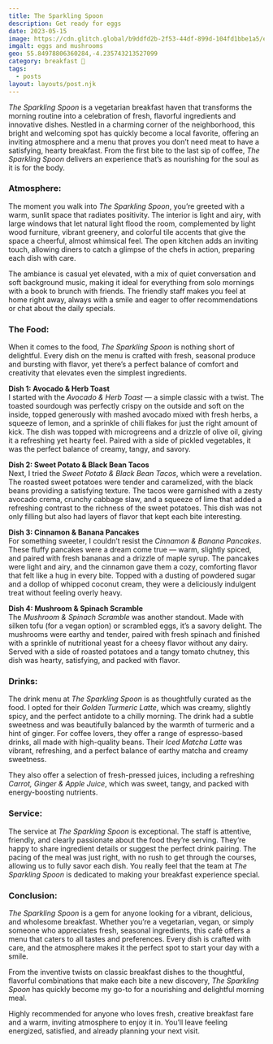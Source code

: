 ```yaml
---
title: The Sparkling Spoon
description: Get ready for eggs
date: 2023-05-15
image: https://cdn.glitch.global/b9ddfd2b-2f53-44df-899d-104fd1bbe1a5/eggmushroom.jpg?v=1736508201645
imgalt: eggs and mushrooms
geo: 55.84978806360284,-4.235743213527099
category: breakfast 🍳
tags:
  - posts
layout: layouts/post.njk
---
```


*The Sparkling Spoon* is a vegetarian breakfast haven that transforms the morning routine into a celebration of fresh, flavorful ingredients and innovative dishes. Nestled in a charming corner of the neighborhood, this bright and welcoming spot has quickly become a local favorite, offering an inviting atmosphere and a menu that proves you don’t need meat to have a satisfying, hearty breakfast. From the first bite to the last sip of coffee, *The Sparkling Spoon* delivers an experience that’s as nourishing for the soul as it is for the body.

### Atmosphere:
The moment you walk into *The Sparkling Spoon*, you’re greeted with a warm, sunlit space that radiates positivity. The interior is light and airy, with large windows that let natural light flood the room, complemented by light wood furniture, vibrant greenery, and colorful tile accents that give the space a cheerful, almost whimsical feel. The open kitchen adds an inviting touch, allowing diners to catch a glimpse of the chefs in action, preparing each dish with care.

The ambiance is casual yet elevated, with a mix of quiet conversation and soft background music, making it ideal for everything from solo mornings with a book to brunch with friends. The friendly staff makes you feel at home right away, always with a smile and eager to offer recommendations or chat about the daily specials.

### The Food:
When it comes to the food, *The Sparkling Spoon* is nothing short of delightful. Every dish on the menu is crafted with fresh, seasonal produce and bursting with flavor, yet there’s a perfect balance of comfort and creativity that elevates even the simplest ingredients.

**Dish 1: Avocado & Herb Toast**  
I started with the *Avocado & Herb Toast* — a simple classic with a twist. The toasted sourdough was perfectly crispy on the outside and soft on the inside, topped generously with mashed avocado mixed with fresh herbs, a squeeze of lemon, and a sprinkle of chili flakes for just the right amount of kick. The dish was topped with microgreens and a drizzle of olive oil, giving it a refreshing yet hearty feel. Paired with a side of pickled vegetables, it was the perfect balance of creamy, tangy, and savory.

**Dish 2: Sweet Potato & Black Bean Tacos**  
Next, I tried the *Sweet Potato & Black Bean Tacos*, which were a revelation. The roasted sweet potatoes were tender and caramelized, with the black beans providing a satisfying texture. The tacos were garnished with a zesty avocado crema, crunchy cabbage slaw, and a squeeze of lime that added a refreshing contrast to the richness of the sweet potatoes. This dish was not only filling but also had layers of flavor that kept each bite interesting.

**Dish 3: Cinnamon & Banana Pancakes**  
For something sweeter, I couldn’t resist the *Cinnamon & Banana Pancakes*. These fluffy pancakes were a dream come true — warm, slightly spiced, and paired with fresh bananas and a drizzle of maple syrup. The pancakes were light and airy, and the cinnamon gave them a cozy, comforting flavor that felt like a hug in every bite. Topped with a dusting of powdered sugar and a dollop of whipped coconut cream, they were a deliciously indulgent treat without feeling overly heavy.

**Dish 4: Mushroom & Spinach Scramble**  
The *Mushroom & Spinach Scramble* was another standout. Made with silken tofu (for a vegan option) or scrambled eggs, it’s a savory delight. The mushrooms were earthy and tender, paired with fresh spinach and finished with a sprinkle of nutritional yeast for a cheesy flavor without any dairy. Served with a side of roasted potatoes and a tangy tomato chutney, this dish was hearty, satisfying, and packed with flavor.

### Drinks:
The drink menu at *The Sparkling Spoon* is as thoughtfully curated as the food. I opted for their *Golden Turmeric Latte*, which was creamy, slightly spicy, and the perfect antidote to a chilly morning. The drink had a subtle sweetness and was beautifully balanced by the warmth of turmeric and a hint of ginger. For coffee lovers, they offer a range of espresso-based drinks, all made with high-quality beans. Their *Iced Matcha Latte* was vibrant, refreshing, and a perfect balance of earthy matcha and creamy sweetness. 

They also offer a selection of fresh-pressed juices, including a refreshing *Carrot, Ginger & Apple Juice*, which was sweet, tangy, and packed with energy-boosting nutrients.

### Service:
The service at *The Sparkling Spoon* is exceptional. The staff is attentive, friendly, and clearly passionate about the food they’re serving. They’re happy to share ingredient details or suggest the perfect drink pairing. The pacing of the meal was just right, with no rush to get through the courses, allowing us to fully savor each dish. You really feel that the team at *The Sparkling Spoon* is dedicated to making your breakfast experience special.

### Conclusion:
*The Sparkling Spoon* is a gem for anyone looking for a vibrant, delicious, and wholesome breakfast. Whether you’re a vegetarian, vegan, or simply someone who appreciates fresh, seasonal ingredients, this café offers a menu that caters to all tastes and preferences. Every dish is crafted with care, and the atmosphere makes it the perfect spot to start your day with a smile. 

From the inventive twists on classic breakfast dishes to the thoughtful, flavorful combinations that make each bite a new discovery, *The Sparkling Spoon* has quickly become my go-to for a nourishing and delightful morning meal.

Highly recommended for anyone who loves fresh, creative breakfast fare and a warm, inviting atmosphere to enjoy it in. You’ll leave feeling energized, satisfied, and already planning your next visit.